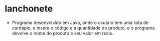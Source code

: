 # lanchonete

* Programa desenvolvido em Java, onde o usuário tem uma lista de cardápio, e insere o código e a quantidade do produto, e o programa devolve o nome do produto e seu valor em reais.
